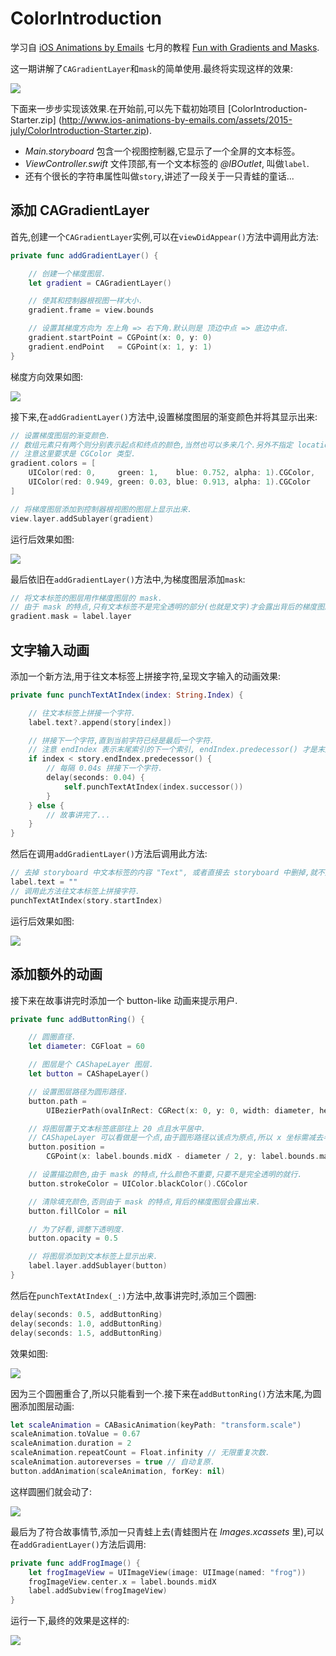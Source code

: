 # ColorIntroduction

学习自 [iOS Animations by Emails](http://www.ios-animations-by-emails.com/)
七月的教程 [Fun with Gradients and Masks](http://ios-animations-by-emails.com/posts/2015-july#tutorial).

这一期讲解了`CAGradientLayer`和`mask`的简单使用.最终将实现这样的效果:

![](https://github.com/949478479/ColorIntroduction/blob/image/final-preview.png)

下面来一步步实现该效果.在开始前,可以先下载初始项目
[ColorIntroduction-Starter.zip]
(http://www.ios-animations-by-emails.com/assets/2015-july/ColorIntroduction-Starter.zip).

- *Main.storyboard* 包含一个视图控制器,它显示了一个全屏的文本标签。 
- *ViewController.swift* 文件顶部,有一个文本标签的 *@IBOutlet*, 叫做`label`.
- 还有个很长的字符串属性叫做`story`,讲述了一段关于一只青蛙的童话...

## 添加 CAGradientLayer

首先,创建一个`CAGradientLayer`实例,可以在`viewDidAppear()`方法中调用此方法:

```swift
private func addGradientLayer() {

    // 创建一个梯度图层.
    let gradient = CAGradientLayer()

    // 使其和控制器根视图一样大小.
    gradient.frame = view.bounds

    // 设置其梯度方向为 左上角 => 右下角.默认则是 顶边中点 => 底边中点.
    gradient.startPoint = CGPoint(x: 0, y: 0)
    gradient.endPoint   = CGPoint(x: 1, y: 1)
}
```

梯度方向效果如图:

![](https://github.com/949478479/ColorIntroduction/blob/image/gradient.png)

接下来,在`addGradientLayer()`方法中,设置梯度图层的渐变颜色并将其显示出来:

```swift
// 设置梯度图层的渐变颜色.
// 数组元素只有两个则分别表示起点和终点的颜色,当然也可以多来几个.另外不指定 locations 数组的话,默认是均匀渐变的.
// 注意这里要求是 CGColor 类型.
gradient.colors = [
    UIColor(red: 0,     green: 1,    blue: 0.752, alpha: 1).CGColor,
    UIColor(red: 0.949, green: 0.03, blue: 0.913, alpha: 1).CGColor
]

// 将梯度图层添加到控制器根视图的图层上显示出来.
view.layer.addSublayer(gradient)
```

运行后效果如图:

![](https://github.com/949478479/ColorIntroduction/blob/image/sim-gradient.png)

最后依旧在`addGradientLayer()`方法中,为梯度图层添加`mask`:

```swift
// 将文本标签的图层用作梯度图层的 mask. 
// 由于 mask 的特点,只有文本标签不是完全透明的部分(也就是文字)才会露出背后的梯度图层.
gradient.mask = label.layer
```

## 文字输入动画

添加一个新方法,用于往文本标签上拼接字符,呈现文字输入的动画效果:

```swift
private func punchTextAtIndex(index: String.Index) {

    // 往文本标签上拼接一个字符.
    label.text?.append(story[index])

    // 拼接下一个字符,直到当前字符已经是最后一个字符.
    // 注意 endIndex 表示末尾索引的下一个索引, endIndex.predecessor() 才是末尾索引.
    if index < story.endIndex.predecessor() {
        // 每隔 0.04s 拼接下一个字符.
        delay(seconds: 0.04) {
            self.punchTextAtIndex(index.successor())
        }
    } else {
        // 故事讲完了...
    }
}
```

然后在调用`addGradientLayer()`方法后调用此方法:

```swift
// 去掉 storyboard 中文本标签的内容 "Text", 或者直接去 storyboard 中删掉,就不用写这句了.
label.text = ""
// 调用此方法往文本标签上拼接字符.
punchTextAtIndex(story.startIndex)
```

运行后效果如图:

![](https://github.com/949478479/ColorIntroduction/blob/image/text-animated.gif)

## 添加额外的动画

接下来在故事讲完时添加一个 button-like 动画来提示用户.

```swift
private func addButtonRing() {

    // 圆圈直径.
    let diameter: CGFloat = 60

    // 图层是个 CAShapeLayer 图层.
    let button = CAShapeLayer()

    // 设置图层路径为圆形路径.
    button.path = 
        UIBezierPath(ovalInRect: CGRect(x: 0, y: 0, width: diameter, height: diameter)).CGPath

    // 将图层置于文本标签底部往上 20 点且水平居中.
    // CAShapeLayer 可以看做是一个点,由于圆形路径以该点为原点,所以 x 坐标需减去半径, y 坐标需减去直径方符合需求.
    button.position = 
        CGPoint(x: label.bounds.midX - diameter / 2, y: label.bounds.maxY - diameter - 20)

    // 设置描边颜色,由于 mask 的特点,什么颜色不重要,只要不是完全透明的就行.
    button.strokeColor = UIColor.blackColor().CGColor

    // 清除填充颜色,否则由于 mask 的特点,背后的梯度图层会露出来.
    button.fillColor = nil

    // 为了好看,调整下透明度.
    button.opacity = 0.5

    // 将图层添加到文本标签上显示出来.
    label.layer.addSublayer(button)
}
```

然后在`punchTextAtIndex(_:)`方法中,故事讲完时,添加三个圆圈:

```swift
delay(seconds: 0.5, addButtonRing)
delay(seconds: 1.0, addButtonRing)
delay(seconds: 1.5, addButtonRing)
```

效果如图:

![](https://github.com/949478479/ColorIntroduction/blob/image/rings-same-position.png)

因为三个圆圈重合了,所以只能看到一个.接下来在`addButtonRing()`方法末尾,为圆圈添加图层动画:

```swift
let scaleAnimation = CABasicAnimation(keyPath: "transform.scale")
scaleAnimation.toValue = 0.67
scaleAnimation.duration = 2
scaleAnimation.repeatCount = Float.infinity // 无限重复次数.
scaleAnimation.autoreverses = true // 自动复原.
button.addAnimation(scaleAnimation, forKey: nil)
```

这样圆圈们就会动了:

![](https://github.com/949478479/ColorIntroduction/blob/image/rings-animated.gif)

最后为了符合故事情节,添加一只青蛙上去(青蛙图片在 *Images.xcassets* 里),可以在`addGradientLayer()`方法后调用:

```swift
private func addFrogImage() {
    let frogImageView = UIImageView(image: UIImage(named: "frog"))
    frogImageView.center.x = label.bounds.midX
    label.addSubview(frogImageView)
}
```

运行一下,最终的效果是这样的:

![](https://github.com/949478479/ColorIntroduction/blob/image/final-project.png)
